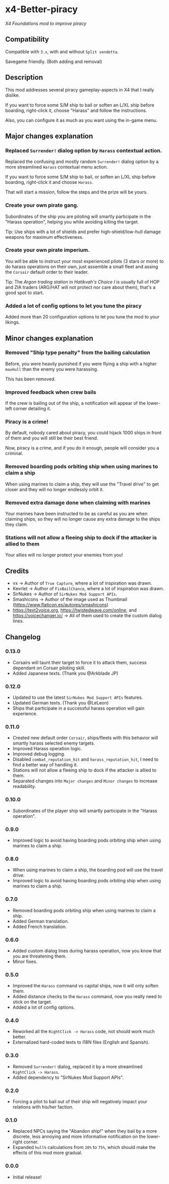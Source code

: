 # x4-Better-piracy
_X4 Foundations mod to improve piracy_

## Compatibility
Compatible with `3.x`, with and without `Split vendetta`.

Savegame friendly. (Both adding and removal)

## Description
This mod addresses several piracy gameplay-aspects in X4 that I really dislike.

If you want to force some S/M ship to bail or soften an L/XL ship before boarding, right-click it, choose "Harass" and follow the instructions.

Also, you can configure it as much as you want using the in-game menu.

## Major changes explanation

### Replaced `Surrender!` dialog option by `Harass` contextual action.
Replaced the confusing and mostly random `Surrender!` dialog option by a more streamlined `Harass` contextual menu action.

If you want to force some S/M ship to bail, or soften an L/XL ship before boarding, right-click it and choose `Harass`.

That will start a mission, follow the steps and the prize will be yours.

### Create your own pirate gang.
Subordinates of the ship you are piloting will smartly participate in the "Harass operation", helping you while avoiding killing the target.

Tip: Use ships with a lot of shields and prefer high-shield/low-hull damage weapons for maximum effectiveness.

### Create your own pirate imperium.
You will be able to instruct your most experienced pilots (3 stars or more) to do harass operations on their own, just assemble a small fleet and assing the `Corsair` default order to their leader.

Tip: The _Argon trading station_ in _Hatikvah's Choice I_ is usually full of HOP and ZIA traders (ARG/HAT will not protect nor care about them), that's a good spot to start.

### Added a lot of config options to let you tune the piracy
Added more than 20 configuration options to let you tune the mod to your likings.

## Minor changes explanation

### Removed "Ship type penalty" from the bailing calculation
Before, you were heavily punished if you were flying a ship with a higher `maxHull` than the enemy you were harassing.

This has been removed.

### Improved feedback when crew bails
If the crew is bailing out of the ship, a notification will appear of the lower-left corner detailing it.

### Piracy is a crime!
By default, nobody cared about piracy, you could hijack 1000 ships in front of them and you will still be their best friend.

Now, piracy is a crime, and if you do it enough, people will consider you a criminal.

### Removed boarding pods orbiting ship when using marines to claim a ship
When using marines to claim a ship, they will use the "Travel drive" to get closer and they will no longer endlessly orbit it.

### Removed extra damage done when claiming with marines
Your marines have been instructed to be as careful as you are when claiming ships, so they will no longer cause any extra damage to the ships they claim.

### Stations will not allow a fleeing ship to dock if the attacker is allied to them
Your allies will no longer protect your enemies from you!

## Credits
 - vx -> Author of `True Capture`, where a lot of inspiration was drawn.
 - Kevrlet -> Author of `FixBailChance`, where a lot of inspiration was drawn.
 - SirNukes -> Author of `SirNukes Mod Support APIs`.
 - Smashicons -> Author of the image used as Thumbnail (https://www.flaticon.es/autores/smashicons)
 - https://text2voice.org, https://twistedwave.com/online, and https://voicechanger.io/ -> All of them used to create the custom dialog lines.

## Changelog
### 0.13.0
 - Corsairs will taunt their target to force it to attack them, success dependant on Corsair piloting skill.
 - Added Japanese texts. (Thank you @Arkblade JP)
### 0.12.0
 - Updated to use the latest `SirNukes Mod Support APIs` features.
 - Updated German texts. (Thank you @LeLeon)
 - Ships that participate in a successful harass operation will gain experience.
### 0.11.0
 - Created new default order `Corsair`, ships/fleets with this behavior will smartly harass selected enemy targets.
 - Improved Harass operation logic.
 - Improved debug logging.
 - Disabled `combat_reputation_hit` and `harass_reputation_hit`, I need to find a better way of handling it.
 - Stations will not allow a fleeing ship to dock if the attacker is allied to them.
 - Separated changes into `Major changes` and `Minor changes` to increase readability.
### 0.10.0
 - Subordinates of the player ship will smartly participate in the "Harass operation".
### 0.9.0
 - Improved logic to avoid having boarding pods orbiting ship when using marines to claim a ship.
### 0.8.0
 - When using marines to claim a ship, the boarding pod will use the travel drive.
 - Improved logic to avoid having boarding pods orbiting ship when using marines to claim a ship.
### 0.7.0
 - Removed boarding pods orbiting ship when using marines to claim a ship.
 - Added German translation.
 - Added French translation.
### 0.6.0
 - Added custom dialog lines during harass operation, now you know that you are threatening them.
 - Minor fixes.
### 0.5.0
 - Improved the `Harass` command vs capital ships, now it will only soften them.
 - Added distance checks to the `Harass` command, now you really need to stick on the target.
 - Added a lot of config options.
### 0.4.0
 - Reworked all the `RightClick -> Harass` code, not should work much better.
 - Externalized hard-coded texts to I18N files (English and Spanish).
### 0.3.0
 - Removed `Surrender!` dialog, replaced it by a more streamlined `RightClick -> Harass`.
 - Added dependency to "SirNukes Mod Support APIs".
### 0.2.0
 - Forcing a pilot to bail out of their ship will negatively impact your relations with his/her faction.
### 0.1.0
 - Replaced NPCs saying the "Abandon ship!" when they bail by a more discrete, less annoying and more informative notification on the lower-right corner.
 - Expanded `hull%` calculations from `20%` to `75%`, which should make the effects of this mod more gradual.
### 0.0.0
 - Initial release!
